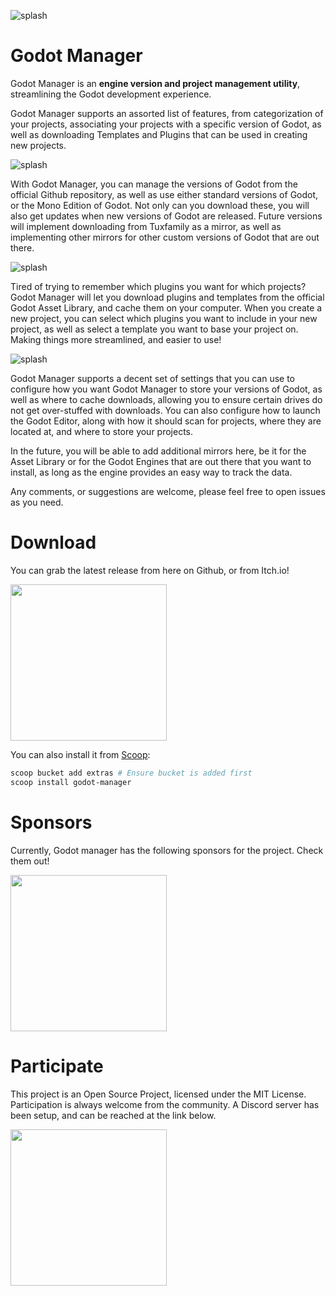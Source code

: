![splash](https://github.com/eumario/godot-manager/raw/master/screenshots/MainInterface.png)

# Godot Manager

Godot Manager is an **engine version and project management utility**, streamlining the Godot development experience.

Godot Manager supports an assorted list of features, from categorization of your projects, associating your projects with a specific version of Godot, as well as downloading Templates and Plugins that can be used in creating new projects.

![splash](https://github.com/eumario/godot-manager/raw/master/screenshots/ManageGodotVersions.png)

With Godot Manager, you can manage the versions of Godot from the official Github repository, as well as use either standard versions of Godot, or the Mono Edition of Godot. Not only can you download these, you will also get updates when new versions of Godot are released. Future versions will implement downloading from Tuxfamily as a mirror, as well as implementing other mirrors for other custom versions of Godot that are out there.

![splash](https://github.com/eumario/godot-manager/raw/master/screenshots/AssetLibrary.png)

Tired of trying to remember which plugins you want for which projects? Godot Manager will let you download plugins and templates from the official Godot Asset Library, and cache them on your computer. When you create a new project, you can select which plugins you want to include in your new project, as well as select a template you want to base your project on. Making things more streamlined, and easier to use!

![splash](https://github.com/eumario/godot-manager/raw/master/screenshots/Settings.png)

Godot Manager supports a decent set of settings that you can use to configure how you want Godot Manager to store your versions of Godot, as well as where to cache downloads, allowing you to ensure certain drives do not get over-stuffed with downloads. You can also configure how to launch the Godot Editor, along with how it should scan for projects, where they are located at, and where to store your projects.

In the future, you will be able to add additional mirrors here, be it for the Asset Library or for the Godot Engines that are out there that you want to install, as long as the engine provides an easy way to track the data.

Any comments, or suggestions are welcome, please feel free to open issues as you need.

# Download

You can grab the latest release from here on Github, or from Itch.io!

[<img src="https://static.itch.io/images/badge-color.svg" width="250px">](https://eumario.itch.io/godot-manager)

You can also install it from [Scoop](https://scoop.sh/):
```powershell
scoop bucket add extras # Ensure bucket is added first
scoop install godot-manager
```

# Sponsors

Currently, Godot manager has the following sponsors for the project.  Check them out!

[<img src="https://static.quiver.dev/production/app/img/quiver-logo.ccff488edbb7.svg" width="250px">](https://quiver.dev)

# Participate

This project is an Open Source Project, licensed under the MIT License.  Participation is always welcome from the community.  A Discord server has been setup, and can be reached at the link below.

[<img src="https://discord.com/assets/ff41b628a47ef3141164bfedb04fb220.png" width="250px">](https://discord.gg/ESkwAMN2Tt)
